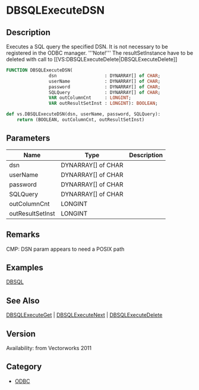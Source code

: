 # DBSQLExecuteDSN

## Description
Executes a SQL query the specified DSN. It is not necessary to be registered in the ODBC manager. '''Note!''' The resultSetInstance have to be deleted with call to [[VS:DBSQLExecuteDelete|DBSQLExecuteDelete]]

```pascal
FUNCTION DBSQLExecuteDSN(
				dsn                  : DYNARRAY[] of CHAR;
				userName             : DYNARRAY[] of CHAR;
				password             : DYNARRAY[] of CHAR;
				SQLQuery             : DYNARRAY[] of CHAR;
				VAR outColumnCnt     : LONGINT;
				VAR outResultSetInst : LONGINT): BOOLEAN;
```

```python
def vs.DBSQLExecuteDSN(dsn, userName, password, SQLQuery):
    return (BOOLEAN, outColumnCnt, outResultSetInst)
```

## Parameters
|Name|Type|Description|
|---|---|---|
|dsn|DYNARRAY[] of CHAR|   |
|userName|DYNARRAY[] of CHAR|   |
|password|DYNARRAY[] of CHAR|   |
|SQLQuery|DYNARRAY[] of CHAR|   |
|outColumnCnt|LONGINT|   |
|outResultSetInst|LONGINT|   |

## Remarks
CMP: DSN param appears to need a POSIX path

## Examples
[DBSQL](examples/DBSQL.md)

## See Also
[DBSQLExecuteGet](DBSQLExecuteGet.md) | [DBSQLExecuteNext](DBSQLExecuteNext.md) | [DBSQLExecuteDelete](DBSQLExecuteDelete.md)

## Version
Availability: from Vectorworks 2011

## Category
* [ODBC](../Categories/ODBC.md)
